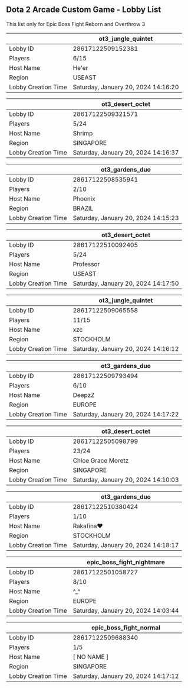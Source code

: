 ## Dota 2 Arcade Custom Game - Lobby List

This list only for Epic Boss Fight Reborn and Overthrow 3

|  | ot3_jungle_quintet |
| ------ | ------ |
| Lobby ID | 28617122509152381 |
| Players | 6/15 |
| Host Name | He'er |
| Region | USEAST |
| Lobby Creation Time | Saturday, January 20, 2024 14:16:20 |


|  | ot3_desert_octet |
| ------ | ------ |
| Lobby ID | 28617122509321571 |
| Players | 5/24 |
| Host Name | Shrimp |
| Region | SINGAPORE |
| Lobby Creation Time | Saturday, January 20, 2024 14:16:37 |


|  | ot3_gardens_duo |
| ------ | ------ |
| Lobby ID | 28617122508535941 |
| Players | 2/10 |
| Host Name | Phoenix |
| Region | BRAZIL |
| Lobby Creation Time | Saturday, January 20, 2024 14:15:23 |


|  | ot3_desert_octet |
| ------ | ------ |
| Lobby ID | 28617122510092405 |
| Players | 5/24 |
| Host Name | Professor |
| Region | USEAST |
| Lobby Creation Time | Saturday, January 20, 2024 14:17:50 |


|  | ot3_jungle_quintet |
| ------ | ------ |
| Lobby ID | 28617122509065558 |
| Players | 11/15 |
| Host Name | xzc |
| Region | STOCKHOLM |
| Lobby Creation Time | Saturday, January 20, 2024 14:16:12 |


|  | ot3_gardens_duo |
| ------ | ------ |
| Lobby ID | 28617122509793494 |
| Players | 6/10 |
| Host Name | DeepzZ |
| Region | EUROPE |
| Lobby Creation Time | Saturday, January 20, 2024 14:17:22 |


|  | ot3_desert_octet |
| ------ | ------ |
| Lobby ID | 28617122505098799 |
| Players | 23/24 |
| Host Name | Chloe Grace Moretz |
| Region | SINGAPORE |
| Lobby Creation Time | Saturday, January 20, 2024 14:10:03 |


|  | ot3_gardens_duo |
| ------ | ------ |
| Lobby ID | 28617122510380424 |
| Players | 1/10 |
| Host Name | Rakafina♥ |
| Region | STOCKHOLM |
| Lobby Creation Time | Saturday, January 20, 2024 14:18:17 |


|  | epic_boss_fight_nightmare |
| ------ | ------ |
| Lobby ID | 28617122501058727 |
| Players | 8/10 |
| Host Name | ^_^ |
| Region | EUROPE |
| Lobby Creation Time | Saturday, January 20, 2024 14:03:44 |


|  | epic_boss_fight_normal |
| ------ | ------ |
| Lobby ID | 28617122509688340 |
| Players | 1/5 |
| Host Name | [ NO NAME ] |
| Region | SINGAPORE |
| Lobby Creation Time | Saturday, January 20, 2024 14:17:12 |


